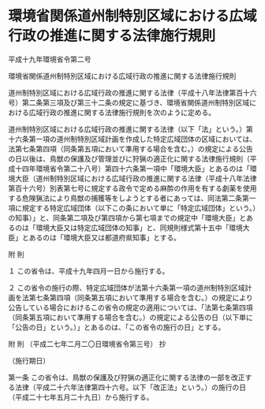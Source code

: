 # 環境省関係道州制特別区域における広域行政の推進に関する法律施行規則

平成十九年環境省令第二号

環境省関係道州制特別区域における広域行政の推進に関する法律施行規則

道州制特別区域における広域行政の推進に関する法律（平成十八年法律第百十六号）第二条第三項及び第三十二条の規定に基づき、環境省関係道州制特別区域における広域行政の推進に関する法律施行規則を次のように定める。

道州制特別区域における広域行政の推進に関する法律（以下「法」という。）第十六条第一項の道州制特別区域計画を作成した特定広域団体の区域においては、法第七条第四項（同条第五項において準用する場合を含む。）の規定による公告の日以後は、鳥獣の保護及び管理並びに狩猟の適正化に関する法律施行規則（平成十四年環境省令第二十八号）第四十六条第一項中「環境大臣」とあるのは「環境大臣（道州制特別区域における広域行政の推進に関する法律（平成十八年法律第百十六号）別表第七号に規定する政令で定める麻酔の作用を有する劇薬を使用する危険猟法により鳥獣の捕獲等をしようとする者にあっては、同法第二条第一項に規定する特定広域団体（以下この条において単に「特定広域団体」という。）の知事）」と、同条第二項及び第四項から第七項までの規定中「環境大臣」とあるのは「環境大臣又は特定広域団体の知事」と、同規則様式第十五中「環境大臣」とあるのは「環境大臣又は都道府県知事」とする。

附 則

１ この省令は、平成十九年四月一日から施行する。

２ この省令の施行の際、特定広域団体が法第十六条第一項の道州制特別区域計画を法第七条第四項（同条第五項において準用する場合を含む。）の規定により公告している場合におけるこの省令の規定の適用については、「法第七条第四項（同条第五項において準用する場合を含む。）の規定による公告の日（以下単に「公告の日」という。）」とあるのは、「この省令の施行の日」とする。

附 則 （平成二七年二月二〇日環境省令第三号） 抄

（施行期日）

第一条 この省令は、鳥獣の保護及び狩猟の適正化に関する法律の一部を改正する法律（平成二十六年法律第四十六号。以下「改正法」という。）の施行の日（平成二十七年五月二十九日）から施行する。
